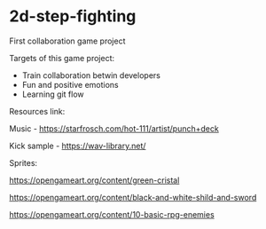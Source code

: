 # 2d-step-fighting
First collaboration game project

Targets of this game project:
* Train collaboration betwin developers
* Fun and positive emotions
* Learning git flow


Resources link:

Music - https://starfrosch.com/hot-111/artist/punch+deck

Kick sample - https://wav-library.net/

Sprites: 

https://opengameart.org/content/green-cristal

https://opengameart.org/content/black-and-white-shild-and-sword

https://opengameart.org/content/10-basic-rpg-enemies


